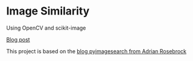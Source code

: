 # Image Similarity
Using OpenCV and scikit-image

[Blog post](https://jcabralc.wordpress.com/2018/08/26/image-similarity-opencv-e-scikit-image/)

This project is based on the [blog pyimagesearch from Adrian Rosebrock](https://www.pyimagesearch.com/2014/09/15/python-compare-two-images/)
